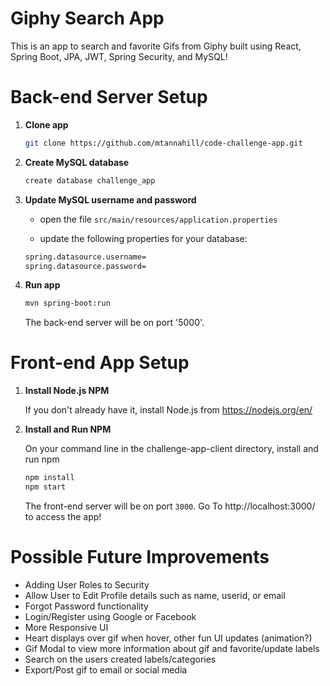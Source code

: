 # Giphy Search App
This is an app to search and favorite Gifs from Giphy built using React, Spring Boot, JPA, JWT, Spring Security, and MySQL!

# Back-end Server Setup

1. **Clone app**

	```bash
	git clone https://github.com/mtannahill/code-challenge-app.git
	```

2. **Create MySQL database**

	```bash
	create database challenge_app
	```

3. **Update MySQL username and password**

	+ open the file `src/main/resources/application.properties`

	+ update the following properties for your database:
    
    ```bash
    spring.datasource.username= 
    spring.datasource.password= 
 	```   

4. **Run app**

	```bash
	mvn spring-boot:run
	```

	The back-end server will be on port '5000'.
    
# Front-end App Setup 

1. **Install Node.js NPM**

    If you don't already have it, install Node.js from https://nodejs.org/en/
    
2. **Install and Run NPM**

    On your command line in the challenge-app-client directory, install and run npm

    ```bash
    npm install
    npm start
    ```

    The front-end server will be on port `3000`.   Go To http://localhost:3000/ to access the app!
    
# Possible Future Improvements

- Adding User Roles to Security
- Allow User to Edit Profile details such as name, userid, or email
- Forgot Password functionality
- Login/Register using Google or Facebook
- More Responsive UI
- Heart displays over gif when hover, other fun UI updates (animation?)
- Gif Modal to view more information about gif and favorite/update labels
- Search on the users created labels/categories
- Export/Post gif to email or social media
